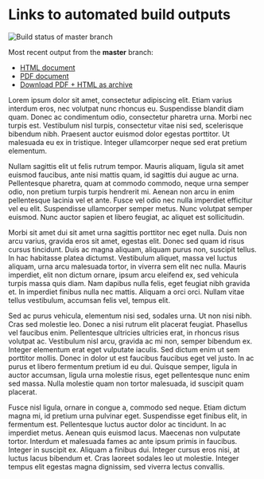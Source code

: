 # Links to automated build outputs

![Build status of master branch](https://dev.azure.com/dashif/Automation/_apis/build/status/DocumentAuthoringExample?branchName=master)

Most recent output from the **master** branch:

* [HTML document](https://dashif-documents.azurewebsites.net/DocumentAuthoringExample/master/MyDocument.html)
* [PDF document](https://dashif-documents.azurewebsites.net/DocumentAuthoringExample/master/MyDocument.pdf)
* [Download PDF + HTML as archive](https://dashif-documents.azurewebsites.net/DocumentAuthoringExample/master/MyDocument.zip)

Lorem ipsum dolor sit amet, consectetur adipiscing elit. Etiam varius interdum eros, nec volutpat nunc rhoncus eu. Suspendisse blandit diam quam. Donec ac condimentum odio, consectetur pharetra urna. Morbi nec turpis est. Vestibulum nisl turpis, consectetur vitae nisi sed, scelerisque bibendum nibh. Praesent auctor euismod dolor egestas porttitor. Ut malesuada eu ex in tristique. Integer ullamcorper neque sed erat pretium elementum.

Nullam sagittis elit ut felis rutrum tempor. Mauris aliquam, ligula sit amet euismod faucibus, ante nisi mattis quam, id sagittis dui augue ac urna. Pellentesque pharetra, quam at commodo commodo, neque urna semper odio, non pretium turpis turpis hendrerit mi. Aenean non arcu in enim pellentesque lacinia vel et ante. Fusce vel odio nec nulla imperdiet efficitur vel eu elit. Suspendisse ullamcorper semper metus. Nunc volutpat semper euismod. Nunc auctor sapien et libero feugiat, ac aliquet est sollicitudin.

Morbi sit amet dui sit amet urna sagittis porttitor nec eget nulla. Duis non arcu varius, gravida eros sit amet, egestas elit. Donec sed quam id risus cursus tincidunt. Duis ac magna aliquam, aliquam purus non, suscipit tellus. In hac habitasse platea dictumst. Vestibulum aliquet, massa vel luctus aliquam, urna arcu malesuada tortor, in viverra sem elit nec nulla. Mauris imperdiet, elit non dictum ornare, ipsum arcu eleifend ex, sed vehicula turpis massa quis diam. Nam dapibus nulla felis, eget feugiat nibh gravida et. In imperdiet finibus nulla nec mattis. Aliquam a orci orci. Nullam vitae tellus vestibulum, accumsan felis vel, tempus elit.

Sed ac purus vehicula, elementum nisi sed, sodales urna. Ut non nisi nibh. Cras sed molestie leo. Donec a nisi rutrum elit placerat feugiat. Phasellus vel faucibus enim. Pellentesque ultricies ultricies erat, in rhoncus risus volutpat ac. Vestibulum nisl arcu, gravida ac mi non, semper bibendum ex. Integer elementum erat eget vulputate iaculis. Sed dictum enim ut sem porttitor mollis. Donec in dolor ut est faucibus faucibus eget vel justo. In ac purus et libero fermentum pretium id eu dui. Quisque semper, ligula in auctor accumsan, ligula urna molestie risus, eget pellentesque nunc enim sed massa. Nulla molestie quam non tortor malesuada, id suscipit quam placerat.

Fusce nisl ligula, ornare in congue a, commodo sed neque. Etiam dictum magna mi, id pretium urna pulvinar eget. Suspendisse eget finibus elit, in fermentum est. Pellentesque luctus auctor dolor ac tincidunt. In ac imperdiet metus. Aenean quis euismod lacus. Maecenas non vulputate tortor. Interdum et malesuada fames ac ante ipsum primis in faucibus. Integer in suscipit ex. Aliquam a finibus dui. Integer cursus eros nisi, at luctus lacus bibendum et. Cras laoreet sodales leo ut molestie. Integer tempus elit egestas magna dignissim, sed viverra lectus convallis.

